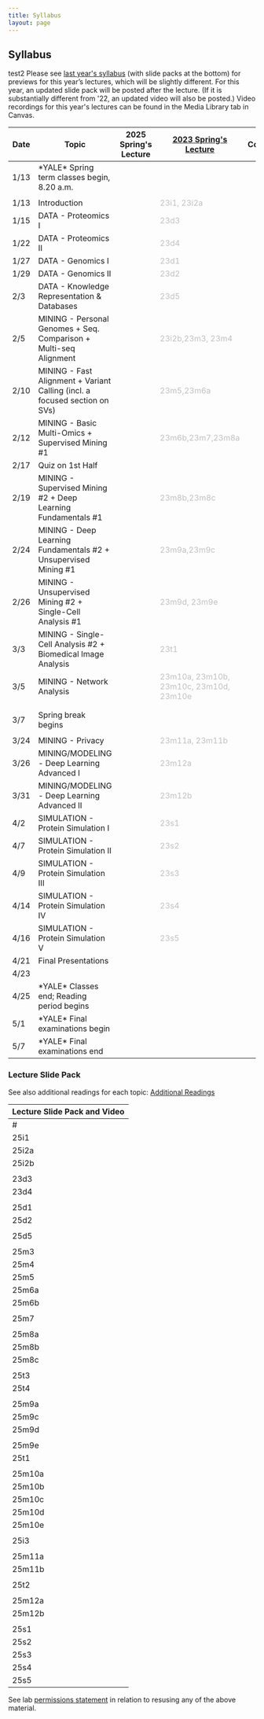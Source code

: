 ```yaml
---
title: Syllabus
layout: page
---
```



## Syllabus

test2
Please see [last year's syllabus](http://cbb752b23.gersteinlab.org/syllabus) (with slide packs at the bottom) for previews for this year’s lectures, which will be slightly different. For this year, an updated slide pack will be posted after the lecture. (If it is substantially different from '22, an updated video will also be posted.) Video recordings for this year's lectures can be found in the Media Library tab in Canvas.

| Date | Topic                                                                      | 2025 Spring's Lecture | [2023 Spring's Lecture](https://cbb752b23.gersteinlab.org/syllabus)      | Comment | Lecture Summary |
| ---- | -------------------------------------------------------------------------- | --------------------- | ------------------------------------------------------------------------ | ------- | --------------- |
| 1/13 | \*YALE\* Spring term classes begin, 8.20 a.m.                              |                       |                                                                          |         |                 |
|      |                                                                            |                       |                                                                          |         |                 |
| 1/13 | Introduction                                                               |                       | <span style="color:silver">23i1, 23i2a</span>                            |         |                 |
| 1/15 | DATA - Proteomics I                                                        |                       | <span style="color:silver">23d3</span>                                   |         |                 |
| 1/22 | DATA - Proteomics II                                                       |                       | <span style="color:silver">23d4</span>                                   |         |                 |
| 1/27 | DATA - Genomics I                                                          |                       | <span style="color:silver">23d1</span>                                   |         |                 |
| 1/29 | DATA - Genomics II                                                         |                       | <span style="color:silver">23d2</span>                                   |         |                 |
| 2/3  | DATA - Knowledge Representation & Databases                                |                       | <span style="color:silver">23d5</span>                                   |         |                 |
| 2/5  | MINING - Personal Genomes + Seq. Comparison + Multi-seq Alignment          |                       | <span style="color:silver"> 23i2b,23m3, 23m4</span>                      |         |                 |
| 2/10 | MINING - Fast Alignment + Variant Calling (incl. a focused section on SVs) |                       | <span style="color:silver">23m5,23m6a</span>                             |         |                 |
| 2/12 | MINING - Basic Multi-Omics + Supervised Mining #1                          |                       | <span style="color:silver">23m6b,23m7,23m8a</span>                       |         |                 |
| 2/17 | Quiz on 1st Half                                                           |                       |                                                                          |         |                 |
| 2/19 | MINING - Supervised Mining #2 + Deep Learning Fundamentals #1              |                       | <span style="color:silver">23m8b,23m8c</span>                            |         |                 |
| 2/24 | MINING - Deep Learning Fundamentals #2 + Unsupervised Mining #1            |                       | <span style="color:silver">23m9a,23m9c</span>                            |         |                 |
| 2/26 | MINING - Unsupervised Mining #2 + Single-Cell Analysis #1                  |                       | <span style="color:silver">23m9d, 23m9e</span>                           |         |                 |
| 3/3  | MINING - Single-Cell Analysis #2 + Biomedical Image Analysis               |                       | <span style="color:silver">23t1</span>                                   |         |                 |
| 3/5  | MINING - Network Analysis                                                  |                       | <span style="color:silver">23m10a, 23m10b, 23m10c, 23m10d, 23m10e</span> |         |                 |
|      |                                                                            |                       |                                                                          |         |                 |
|      |                                                                            |                       |                                                                          |         |                 |
| 3/7  | Spring break begins                                                        |                       |                                                                          |         |                 |
|      |                                                                            |                       |                                                                          |         |                 |
| 3/24 | MINING - Privacy                                                           |                       | <span style="color:silver">23m11a, 23m11b</span>                         |         |                 |
| 3/26 | MINING/MODELING - Deep Learning Advanced I                                 |                       | <span style="color:silver">23m12a</span>                                 |         |                 |
| 3/31 | MINING/MODELING - Deep Learning Advanced II                                |                       | <span style="color:silver">23m12b</span>                                 |         |                 |
| 4/2  | SIMULATION - Protein Simulation I                                          |                       | <span style="color:silver">23s1</span>                                   |         |                 |
| 4/7  | SIMULATION - Protein Simulation II                                         |                       | <span style="color:silver">23s2</span>                                   |         |                 |
| 4/9  | SIMULATION - Protein Simulation III                                        |                       | <span style="color:silver">23s3</span>                                   |         |                 |
| 4/14 | SIMULATION - Protein Simulation IV                                         |                       | <span style="color:silver">23s4</span>                                   |         |                 |
| 4/16 | SIMULATION - Protein Simulation V                                          |                       | <span style="color:silver">23s5</span>                                   |         |                 |
| 4/21 | Final Presentations                                                        |                       |                                                                          |         |                 |
| 4/23 |                                                                            |                       |                                                                          |         |                 |
| 4/25 | \*YALE\* Classes end; Reading period begins                                |                       |                                                                          |         |                 |
| 5/1  | \*YALE\* Final examinations begin                                          |                       |                                                                          |         |                 |
| 5/7  | \*YALE\* Final examinations end                                            |                       |                                                                          |         |


### Lecture Slide Pack

See also additional readings for each topic: [Additional Readings](https://docs.google.com/document/d/1L7p4fv3XzMvzzTPIa4EFo6YD9UabBDuOBWKGjcxe5hw/edit)

| Lecture Slide Pack and Video |
| ---------------------------- |
| #                            | Topic | PDF | PPT | Youtube<br>('21 unless indicated otherwise) | MPEG (2021) |
| 25i1                         | Introduction to Biomedical Data Science |  |  | [](https://youtu.be/0B9BYt5bV84)[I1](https://youtu.be/0B9BYt5bV84) | [](http://files.gersteinlab.org/media/videos/BioDataSciMiningModeling-Lecture_default.cbb752b21-1feb21.01-intro-lect.onweb.wo2faces.mp4)[I1](http://files.gersteinlab.org/media/videos/BioDataSciMiningModeling-Lecture_default.cbb752b21-1feb21.01-intro-lect.onweb.wo2faces.mp4) |
| 25i2a                        | Introduction to Personal Genomes |  |  | [](https://youtu.be/K_Q-17uWlxo)[I2a](https://youtu.be/K_Q-17uWlxo) |  |
| 25i2b                        | An Individual's Perspective on Personal Genomes |  |  | [](https://youtu.be/0qDgfrPY180)[I2b](https://youtu.be/0qDgfrPY180) | [](http://files.gersteinlab.org/media/videos/BioDataSciMiningModeling_Lecture_default_cbb752b21_24feb21_Carl_Zimmer_Personal_Genome.mp4)[i2b](http://files.gersteinlab.org/media/videos/BioDataSciMiningModeling_Lecture_default_cbb752b21_24feb21_Carl_Zimmer_Personal_Genome.mp4) |
|                              |  |  |  |  |  |
| 23d3                         | DATA - Proteomics I - Proteins |  |  | D3 |  |
| 23d4                         | DATA - Proteomics II - Structure |  |  | D4 |  |
|                              |  |  |  |  |  |
| 25d1                         | DATA - Genomics I |  |  | [](https://www.youtube.com/watch?v=1Ns--G_v4pY&t=3359s)[D1](https://www.youtube.com/watch?v=1Ns--G_v4pY&t=3359s) | [](http://files.gersteinlab.org/media/videos/BioDataSciMiningModeling_0203.mp4)[D1](http://files.gersteinlab.org/media/videos/BioDataSciMiningModeling_0203.mp4) |
| 25d2                         | DATA - Genomics II |  |  | [](https://www.youtube.com/watch?v=XYxxfF1O0Y4)[D2](https://www.youtube.com/watch?v=XYxxfF1O0Y4) | [](http://files.gersteinlab.org/media/videos/BioDataSciMiningModeling_0208.mp4)[D2](http://files.gersteinlab.org/media/videos/BioDataSciMiningModeling_0208.mp4) |
|                              |  |  |  |  |  |
| 25d5                         | Knowledge Representation & Databases |  |  | [](https://youtu.be/zhiUTJNGhvw)[D5](https://youtu.be/zhiUTJNGhvw) | [](http://files.gersteinlab.org/media/videos/BioDataSciMiningModeling_0217.mp4)[D5](http://files.gersteinlab.org/media/videos/BioDataSciMiningModeling_0217.mp4) |
|                              |  |  |  |  |  |
| 25m3                         | Sequence Comparison |  |  | [](https://youtu.be/vIhskcQH2m0)[M3](https://youtu.be/vIhskcQH2m0) | M3 |
| 25m4                         | Multiple Sequence Comparison |  |  | [](https://youtu.be/1n8wIPTOYPY)[M4](https://youtu.be/1n8wIPTOYPY) | M4 |
| 25m5                         | Fast Alignment |  |  | [](https://youtu.be/G7JQUGnpx_Q)[M5](https://youtu.be/G7JQUGnpx_Q) | M5 |
| 25m6a                        | Variant Identification |  |  | [](https://youtu.be/r_Wj3mQS5Rg)[M6a](https://youtu.be/r_Wj3mQS5Rg) | M6a |
| 25m6b                        | 1000 Genome + PCAWG summary |  |  | [](https://youtu.be/W_9PMdrVcoU)[M6b](https://youtu.be/W_9PMdrVcoU) | M6b |
|                              |  |  |  |  |  |
| 25m7                         | Basic Pipeline Processing for Genomics & Multi-omics |  |  | [](https://youtu.be/6518t-LZPIU)[M7](https://youtu.be/6518t-LZPIU) | M7 |
|                              |  |  |  |  |  |
| 25m8a                        | Supervised Data Mining - Decision Trees |  |  | [](https://youtu.be/NHXsSPkhcUI)[M8a](https://youtu.be/NHXsSPkhcUI) | M8a |
| 25m8b                        | Supervised Data Mining - ROC & Cross-validation |  |  | [](https://youtu.be/q6n346cRNMY)[M8b](https://youtu.be/q6n346cRNMY) | M8b |
| 25m8c                        | Supervised Data Mining - SVMs |  |  | [](https://youtu.be/ag71egQPz9w)[M8c](https://youtu.be/ag71egQPz9w) | M8c |
|                              |  |  |  |  |  |
| 25t3                         | Deep Learning Fundamentals I |  |  |  |  |
| 25t4                         | Deep Learning Fundamentals II |  |  |  |  |
|                              |  |  |  |  |  |
| 25m9a                        | Unsupervised Data Mining - Clustering |  |  | [](https://youtu.be/9hDw_aLzSPw)[M9a](https://youtu.be/9hDw_aLzSPw) | M9a |
| 25m9c                        | Unsupervised Data Mining - SVD |  |  | [](https://youtu.be/UdtzKBp8VH0)[M9c](https://youtu.be/UdtzKBp8VH0) | M9c |
| 25m9d                        | Unsupervised Data Mining - SVD extensions |  |  | [](https://youtu.be/dX_LVKsCee0)[M9d](https://youtu.be/dX_LVKsCee0) | M9d |
|                              |  |  |  |  |  |
| 25m9e                        | Single Cell Analysis |  |  |  | [](http://files2.gersteinlab.org/public-docs/2023/02.22/23m9e--cbb752-MG-spr23-singlecell.mp4)[23m9e](http://files2.gersteinlab.org/public-docs/2023/02.22/23m9e--cbb752-MG-spr23-singlecell.mp4) |
| 25t1                         | Single Cell part 2 (mabye should renumber this!!) |  |  |  | [](http://files.gersteinlab.org/public-docs/2023/04.27/DB_lecture.mp4)[23t1](http://files.gersteinlab.org/public-docs/2023/04.27/DB_lecture.mp4) |
|                              |  |  |  |  |  |
| 25m10a                       | Networks - Intro |  |  | [](https://youtu.be/KIEjigOPoq0)[M10a](https://youtu.be/KIEjigOPoq0) | M10a |
| 25m10b                       | Networks - Network Quantities |  |  | [](https://youtu.be/tmgECW9Pjoo)[M10b](https://youtu.be/tmgECW9Pjoo) | M10b |
| 25m10c                       | Networks - Network Generation Models |  |  | [](https://youtu.be/FalSiWgVF3A)[M10c](https://youtu.be/FalSiWgVF3A) | M10c |
| 25m10d                       | Networks - Network Toplogy Analysis |  |  | [](https://youtu.be/zZb_uZY69ac)[M10d](https://youtu.be/zZb_uZY69ac) | [](http://files.gersteinlab.org/media/videos/BioDataSciMiningModeling-Lecture_default.cbb752b21-29mar21.10d-network-topology-analysis.onweb.mp4)[M10d](http://files.gersteinlab.org/media/videos/BioDataSciMiningModeling-Lecture_default.cbb752b21-29mar21.10d-network-topology-analysis.onweb.mp4) |
| 25m10e                       | Networks - Network Prediction |  |  |  | [](http://files2.gersteinlab.org/public-docs/2023/04.13/network/23m10e--cbb752-MG-spr23-network-prediction.mp4)[23m10e](http://files2.gersteinlab.org/public-docs/2023/04.13/network/23m10e--cbb752-MG-spr23-network-prediction.mp4) |
|                              |  |  |  |  |  |
| 25i3                         | Transition - Mining to Modeling |  |  |  | 23i3 |
|                              |  |  |  |  |  |
| 25m11a                       | Privacy in Biomedical Data Science (esp. Genomic Privacy) |  |  |  |  |
| 25m11b                       | Privacy in Biomedical Data Science (esp. Genomic Privacy) |  |  |  |  |
|                              |  |  |  |  |  |
| 25t2                         | Image Analysis |  |  |  | [](http://files2.gersteinlab.org/public-docs/2022/03.14/22m11--cbb752-MG-spr22-biosensors.mp4)[22m11](http://files2.gersteinlab.org/public-docs/2022/03.14/22m11--cbb752-MG-spr22-biosensors.mp4) |
|                              |  |  |  |  |  |
| 25m12a                       | Deep Learning III |  |  | M12a | M12a |
| 25m12b                       | Deep Learning IV |  |  | M12b | M12b |
|                              |  |  |  |  |  |
| 25s1                         | Protein Folding |  |  | [](https://youtu.be/kOjIV1C6LmI)[S1](https://youtu.be/kOjIV1C6LmI) | [](http://files.gersteinlab.org/media/videos/BioDataSciMiningModeling_0419.mp4)[S1](http://files.gersteinlab.org/media/videos/BioDataSciMiningModeling_0419.mp4) |
| 25s2                         | Core Repacking |  |  | [](https://www.youtube.com/watch?v=5as493cQ2t4)[S2](https://www.youtube.com/watch?v=5as493cQ2t4) | [](http://files.gersteinlab.org/media/videos/BioDataSciMiningModeling_0419.mp4)[S2](http://files.gersteinlab.org/media/videos/BioDataSciMiningModeling_0419.mp4) |
| 25s3                         | NMR Structures |  |  | [](https://youtu.be/jYF1jCH94ds)[S3](https://youtu.be/jYF1jCH94ds) | [](http://files.gersteinlab.org/media/videos/BioDataSciMiningModeling_0422.mp4)[S3](http://files.gersteinlab.org/media/videos/BioDataSciMiningModeling_0422.mp4) |
| 25s4                         | Intrinsically Disordered Proteins |  |  | [](https://youtu.be/Ar-Nu7lNX0A)[S4](https://youtu.be/Ar-Nu7lNX0A) | [](http://files.gersteinlab.org/media/videos/BioDataSciMiningModeling_0426.mp4)[S4](http://files.gersteinlab.org/media/videos/BioDataSciMiningModeling_0426.mp4) |
| 25s5                         | Simulation |  |  |  |

See lab [permissions statement](https://sites.gersteinlab.org/permissions/) in relation to resusing any of the above material.
